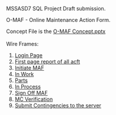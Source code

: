 MSSASD7 SQL Project Draft submission.

O-MAF - Online Maintenance Action Form.

Concept File is the [O-MAF Concept.pptx](https://github.com/gowebUSA/MSSA-Project/blob/master/T-SQL/O-MAF%20Concept.pptx) 
<br /><br />
Wire Frames:

1. [Login Page](https://github.com/gowebUSA/MSSA-Project/blob/master/T-SQL/1%20Login%20Page.epgz)
2. [First page report of all acft](https://github.com/gowebUSA/MSSA-Project/blob/master/T-SQL/2%20First%20Page%20Report%20of%20all%20ACFT.epgz)
3. [Initiate MAF](https://github.com/gowebUSA/MSSA-Project/blob/master/T-SQL/3%20Initiate.epgz)
4. [In Work](https://github.com/gowebUSA/MSSA-Project/blob/master/T-SQL/4%20In%20Work.epgz)
5. [Parts](https://github.com/gowebUSA/MSSA-Project/blob/master/T-SQL/5%20Parts.epgz)
6. [In Process](https://github.com/gowebUSA/MSSA-Project/blob/master/T-SQL/6%20InPro.epgz)
7. [Sign Off MAF](https://github.com/gowebUSA/MSSA-Project/blob/master/T-SQL/7%20Complete.epgz)
8. [MC Verification](https://github.com/gowebUSA/MSSA-Project/blob/master/T-SQL/8%20MC.epgz)
9. [Submit Contingencies to the server](https://github.com/gowebUSA/MSSA-Project/blob/master/T-SQL/9%20Contingency.epgz)



